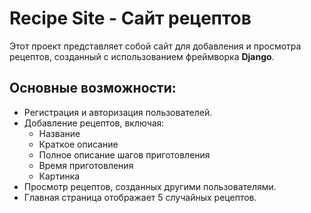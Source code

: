 # Recipe Site - Сайт рецептов

Этот проект представляет собой сайт для добавления и просмотра рецептов, созданный с использованием фреймворка **Django**.

## Основные возможности:
- Регистрация и авторизация пользователей.
- Добавление рецептов, включая:
  - Название
  - Краткое описание
  - Полное описание шагов приготовления
  - Время приготовления
  - Картинка
- Просмотр рецептов, созданных другими пользователями.
- Главная страница отображает 5 случайных рецептов.
